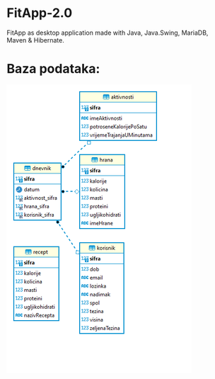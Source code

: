 # FitApp-2.0
FitApp as desktop application made with Java, Java.Swing, MariaDB, Maven &amp; Hibernate.


# Baza podataka:

![alt text](https://github.com/z-dukic/FitApp-2.0/blob/main/Baza%20fitapp%202.0.png?raw=true)
